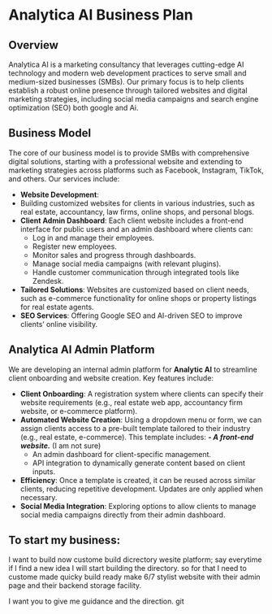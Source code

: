 # Analytica AI Business Plan

## Overview
Analytica AI is a marketing consultancy that leverages cutting-edge AI technology and modern web development practices to serve small and medium-sized businesses (SMBs). Our primary focus is to help clients establish a robust online presence through tailored websites and digital marketing strategies, including social media campaigns and search engine optimization (SEO) both google and Ai.

## Business Model
The core of our business model is to provide SMBs with comprehensive digital solutions, starting with a professional website and extending to marketing strategies across platforms such as Facebook, Instagram, TikTok, and others. Our services include:

- **Website Development**:
 - Building customized websites for clients in various industries, such as real estate, accountancy, law firms, online shops, and personal blogs.
- **Client Admin Dashboard**: Each client website includes a front-end interface for public users and an admin dashboard where clients can:
  - Log in and manage their employees.
  - Register new employees.
  - Monitor sales and progress through dashboards.
  - Manage social media campaigns (with relevant plugins).
  - Handle customer communication through integrated tools like Zendesk.
- **Tailored Solutions**: Websites are customized based on client needs, such as e-commerce functionality for online shops or property listings for real estate agents.
- **SEO Services**: Offering Google SEO and AI-driven SEO to improve clients’ online visibility.

## Analytica AI Admin Platform
We are developing an internal admin platform for **Analytic AI** to streamline client onboarding and website creation. Key features include:

- **Client Onboarding**: A registration system where clients can specify their website requirements (e.g., real estate web app, accountancy firm website, or e-commerce platform).
- **Automated Website Creation**: Using a dropdown menu or form, we can assign clients access to a pre-built template tailored to their industry (e.g., real estate, e-commerce). This template includes:
  ***- A front-end website.*** (I am not sure)
  - An admin dashboard for client-specific management.
  - API integration to dynamically generate content based on client inputs.
- **Efficiency**: Once a template is created, it can be reused across similar clients, reducing repetitive development. Updates are only applied when necessary.
- **Social Media Integration**: Exploring options to allow clients to manage social media campaigns directly from their admin dashboard.

## To start my business:
I want to build now custome build dicrectory wesite platform; say everytime if I find a new idea I will start building the directory. 
so for that I need to custome made quicky build ready make 6/7 stylist website with their admin page and their backend storage facility. 

I want you to give me guidance and the direction.
git